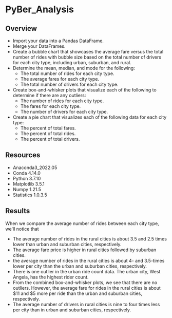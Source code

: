 # PyBer_Analysis

## Overview
- Import your data into a Pandas DataFrame.
- Merge your DataFrames.
- Create a bubble chart that showcases the average fare versus the total number of rides with bubble size based on the total number of drivers for each city type, including urban, suburban, and rural.
- Determine the mean, median, and mode for the following:
  - The total number of rides for each city type.
  - The average fares for each city type.
  - The total number of drivers for each city type.
- Create box-and-whisker plots that visualize each of the following to determine if there are any outliers:
  - The number of rides for each city type.
  - The fares for each city type.
  - The number of drivers for each city type.
- Create a pie chart that visualizes each of the following data for each city type:
  - The percent of total fares.
  - The percent of total rides.
  - The percent of total drivers.

## Resources
- Anaconda3_2022.05
- Conda 4.14.0
- Python 3.7.10
- Matplotlib 3.5.1
- Numpy 1.21.5
- Statistics 1.0.3.5

## Results
When we compare the average number of rides between each city type, we'll notice that 
- The average number of rides in the rural cities is about 3.5 and 2.5 times lower than urban and suburban cities, respectively.
- The average fare price is higher in rural cities followed by suburban cities.
- the average number of rides in the rural cities is about 4- and 3.5-times lower per city than the urban and suburban cities, respectively.
- There is one outlier in the urban ride count data. The urban city, West Angela, has the highest rider count. 
- From the combined box-and-whisker plots, we see that there are no outliers. However, the average fare for rides in the rural cities is about $11 and $5 more per ride than the urban and suburban cities, respectively. 
- The average number of drivers in rural cities is nine to four times less per city than in urban and suburban cities, respectively. 
